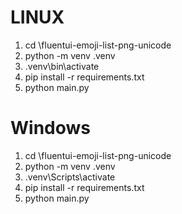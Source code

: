 # LINUX
1. cd \fluentui-emoji-list-png-unicode
2. python -m venv .venv
3. .venv\bin\activate
4. pip install -r requirements.txt
5. python main.py

# Windows
1. cd \fluentui-emoji-list-png-unicode
2. python -m venv .venv
3. .venv\Scripts\activate
4. pip install -r requirements.txt
5. python main.py